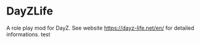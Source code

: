 # DayZLife
A role play mod for DayZ. See website https://dayz-life.net/en/ for detailed informations.
test